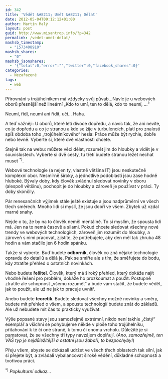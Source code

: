 ```yaml
---
id: 342
title: 'Vědět &#8211; Umět &#8211; Dělat'
date: 2012-05-04T09:12:12+01:00
author: Martin Malý
layout: post
guid: http://www.misantrop.info/?p=342
permalink: /vedet-umet-delat/
mashsb_timestamp:
  - "1573408910"
mashsb_shares:
  - "0"
mashsb_jsonshares:
  - '{"total":0,"error":"","twitter":0,"facebook_shares":0}'
categories:
  - Nezařazené
tags:
  - web
---
```

Přirovnání s trojúhelníkem má vždycky svůj půvab&#8230;Navíc je u webových oborů přesnější než lineární &#8222;Kdo to umí, ten to dělá, kdo to neumí, &#8230;&#8220;

<!--more-->

Neumí, řídí, neumí ani řídit, učí&#8230; Haha.

A teď vážněji: U oborů, které letí divoce dopředu, a navíc tak, že ani nevíte, co je dopředu a co je stranou a kde se žije v turbulencích, platí pro znalosti spíš obdoba toho &#8222;trojúhelníkového&#8220; hesla: Práce může být rychle, dobře nebo levně. Vyberte si, které dvě vlastnosti chcete.

Stejně tak na webu: můžete věci dělat, rozumět jim do hloubky a vidět je v souvislostech. Vyberte si dvě cesty, tu třetí budete stranou ležet nechat muset <sup>*)</sup>.

Webové technologie (a nejen ty, vlastně většina IT) jsou neskutečně komplexní obor. Nesmírně široký, a jednotlivé podoblasti jsou zase hodně hluboké. Bývaly doby, kdy člověk zvládnul sledovat novinky v oboru (alespoň většinu), pochopit je do hloubky a zároveň je používat v práci. Ty doby skončily.

Pár renesančních výjimek stále ještě existuje a jsou nadprůměrní ve všech třech směrech. Mnoho lidí si myslí, že jsou dobří ve všem. Zbytek už vzdal marné snahy.

Nejde o to, že by na to člověk neměl mentálně. To si myslím, že spousta lidí má. Jen na to nemá časově a silami. Pokud chcete sledovat všechny nové trendy ve webových technologiích, zároveň jim rozumět do hloubky, a zároveň s nimi pracovat, zjistíte, že potřebujete, aby den měl tak zhruba 48 hodin a vám stačilo jen 6 hodin spánku.

Takže si vyberte. Buď budete **odborník**, člověk co zná nějaké technologie opravdu do detailů a dělá je. Pak se smiřte ale s tím, že směřujete do bodu, kdy ztratíte přehled o ostatních novinkách.

Nebo budete **řešitel**. Člověk, který má široký přehled, který dokáže najít vhodné řešení pro problém, dokáže ho prozkoumat a použít. Postupně ztratíte ale schopnost &#8222;všemu rozumět&#8220; a bude vám stačit, že budete vědět, jak to použít, ale už ne jak to pracuje uvnitř.

Anebo budete **teoretik**. Budete sledovat všechny možné novinky a směry, budete mít přehled o všem, a spoustu technologií budete znát do základů. Ale už nebudete mít čas to prakticky využívat.

Výše popsané stavy jsou samozřejmě extrémní, nikdo není takhle &#8222;čistý&#8220; exemplář a všichni se pohybujeme někde v ploše toho trojúhelníku, přitahováni k té či oné straně, k tomu či onomu vrcholu. Důležité je si pamatovat, že se všechny tři typy navzájem doplňují. (_Ano, samozřejmě, ten VÁŠ typ je nejdůležitější a ostatní jsou žabaři, to bezpochyby!_)

Přeju všem, abyste se dokázali udržet ve všech třech oblastech tak silní, jak si přejete být, a zvládali vybalancovat široké vědění, důkladné schopnosti a tvořivou práci.

<sup>*)</sup> _Popkulturní odkaz&#8230;_